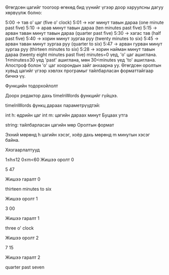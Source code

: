 Өгөгдсөн цагийг тоогоор өгөхөд бид үүнийг үгээр доор харуулсны дагуу хөрвүүлж болно:

5:00 → тав о' цаг (five o' clock)
5:01 → нэг минут тавын дараа (one minute past five)
5:10 → арав минут тавын дараа (ten minutes past five)
5:15 → арван таван минут тавын дараа (quarter past five)
5:30 → хагас тав (half past five)
5:40 → хорин минут зургаа руу (twenty minutes to six)
5:45 → арван таван минут зургаа руу (quarter to six)
5:47 → арван гурван минут зургаа руу (thirteen minutes to six)
5:28 → хорин найман минут тавын дараа (twenty eight minutes past five)
minutes=0 үед, 'о' цаг ашиглана. 1≤minutes≤30 үед 'past' ашиглана, мөн 30<minutes үед 'to' ашиглана. Апостроф болон 'о' цаг хоорондын зайг анхаарна уу. Өгөгдсөн оролтын хувьд цагийг үгээр хэвлэх програмыг тайлбарласан форматтайгаар бичнэ үү.

Функцийн тодорхойлолт

Доорх редактор дахь timeInWords функцийг гүйцээ.

timeInWords функц дараах параметрүүдтэй:

int h: өдрийн цаг
int m: цагийн дараах минут
Буцаах утга

string: тайлбарласан цагийн мөр
Оролтын формат

Эхний мөрөнд h цагийн хэсэг, хоёр дахь мөрөнд m минутын хэсэг байна.

Хязгаарлалтууд

1≤h≤12
0≤m<60
Жишээ оролт 0

5
47

Жишээ гаралт 0

thirteen minutes to six

Жишээ оролт 1

3
00

Жишээ гаралт 1

three o' clock

Жишээ оролт 2

7
15

Жишээ гаралт 2

quarter past seven